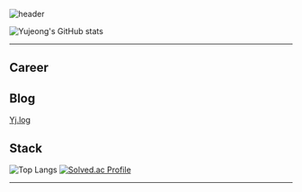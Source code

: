 ![header](https://capsule-render.vercel.app/api?type=venom&&color=auto&text=I'm%20Yu%20Jeong)

![Yujeong's GitHub stats](https://github-readme-stats.vercel.app/api?username=yujeong0411&show_icons=true&theme=bear)

---
## Career

## Blog
[Yj.log](https://yujeong0411.github.io/)

## Stack
![Top Langs](https://github-readme-stats.vercel.app/api/top-langs/?username=yujeong0411&layout=compact)
[![Solved.ac Profile](http://mazassumnida.wtf/api/v2/generate_badge?boj=choiyujeong0411)](https://solved.ac/choiyujeong0411/)

---
